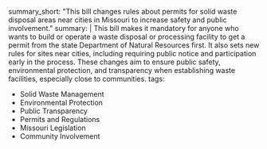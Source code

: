 summary_short: "This bill changes rules about permits for solid waste disposal areas near cities in Missouri to increase safety and public involvement."
summary: |
  This bill makes it mandatory for anyone who wants to build or operate a waste disposal or processing facility to get a permit from the state Department of Natural Resources first. It also sets new rules for sites near cities, including requiring public notice and participation early in the process. These changes aim to ensure public safety, environmental protection, and transparency when establishing waste facilities, especially close to communities.
tags:
  - Solid Waste Management
  - Environmental Protection
  - Public Transparency
  - Permits and Regulations
  - Missouri Legislation
  - Community Involvement
